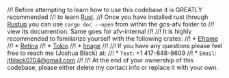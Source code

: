 //! Before attempting to learn how to use this codebase it is GREATLY recommended
//! to learn [Rust](https://www.rust-lang.org).
//! Once you have installed rust through [Rustup](https://rustup.rs) you can use `cargo doc --open` from within the gcs-afv folder to
//! view its documention. Same goes for afv-internal
//!
//! It is highly recommended to familiarize yourself with the following crates:
//! * [Eframe](https://docs.rs/eframe/latest/eframe)
//! * [Retina](https://docs.rs/retina/latest/retina)
//! * [Tokio](https://docs.rs/tokio/latest/tokio)
//! * [Image](https://docs.rs/image/latest/image)
//!
//! If you have any questions please feel free to reach me (Joshua Black) at:
//! * `Text`:  +1 417-848-8609
//! * `Email`: jtblack0704@gmail.com
//!
//! At the end of your ownership of this codebase, please either delete my contact info or replace it with your own.

